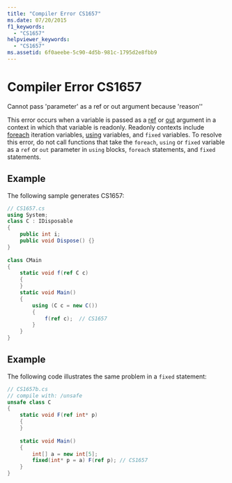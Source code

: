 ```yaml
---
title: "Compiler Error CS1657"
ms.date: 07/20/2015
f1_keywords: 
  - "CS1657"
helpviewer_keywords: 
  - "CS1657"
ms.assetid: 6f0aeebe-5c90-4d5b-981c-1795d2e8fbb9
---
```

# Compiler Error CS1657
Cannot pass 'parameter' as a ref or out argument because 'reason''  
  
 This error occurs when a variable is passed as a [ref](../language-reference/keywords/ref.md) or [out](../language-reference/keywords/out-parameter-modifier.md) argument in a context in which that variable is readonly. Readonly contexts include [foreach](../language-reference/keywords/foreach-in.md) iteration variables, [using](../language-reference/keywords/using-statement.md) variables, and `fixed` variables. To resolve this error, do not call functions that take the `foreach`, `using` or `fixed` variable as a `ref` or `out` parameter in `using` blocks, `foreach` statements, and `fixed` statements.  
  
## Example  
 The following sample generates CS1657:  
  
```csharp  
// CS1657.cs  
using System;  
class C : IDisposable  
{  
    public int i;  
    public void Dispose() {}  
}  
  
class CMain  
{  
    static void f(ref C c)  
    {  
    }  
    static void Main()  
    {  
        using (C c = new C())  
        {  
            f(ref c);  // CS1657  
        }  
    }  
}  
```  
  
## Example  
 The following code illustrates the same problem in a `fixed` statement:  
  
```csharp  
// CS1657b.cs  
// compile with: /unsafe  
unsafe class C  
{  
    static void F(ref int* p)  
    {  
    }  
  
    static void Main()  
    {  
        int[] a = new int[5];  
        fixed(int* p = a) F(ref p); // CS1657  
    }  
}  
```

